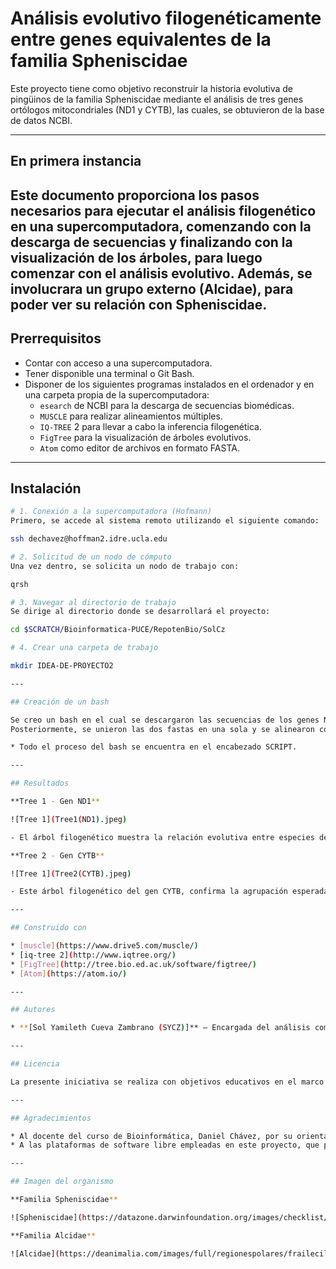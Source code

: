 # Análisis evolutivo filogenéticamente entre genes equivalentes de la familia Spheniscidae

Este proyecto tiene como objetivo reconstruir la historia evolutiva de pingüinos de la familia Spheniscidae mediante el análisis de tres genes ortólogos mitocondriales (ND1 y CYTB), las cuales, se obtuvieron de la base de datos NCBI.

---

## En primera instancia

Este documento proporciona los pasos necesarios para ejecutar el análisis filogenético en una supercomputadora, comenzando con la descarga de secuencias y finalizando con la visualización de los árboles, para luego comenzar con el análisis evolutivo. Además, se involucrara un grupo externo (Alcidae), para poder ver su relación con Spheniscidae.
---

## Prerrequisitos

* Contar con acceso a una supercomputadora.
* Tener disponible una terminal o Git Bash.
* Disponer de los siguientes programas instalados en el ordenador y en una carpeta propia de la supercomputadora:
  * `esearch` de NCBI para la descarga de secuencias biomédicas.
  * `MUSCLE` para realizar alineamientos múltiples.
  * `IQ-TREE` 2 para llevar a cabo la inferencia filogenética.
  * `FigTree` para la visualización de árboles evolutivos.
  * `Atom` como editor de archivos en formato FASTA.

---

## Instalación
```bash
# 1. Conexión a la supercomputadora (Hofmann)
Primero, se accede al sistema remoto utilizando el siguiente comando:

ssh dechavez@hoffman2.idre.ucla.edu

# 2. Solicitud de un nodo de cómputo
Una vez dentro, se solicita un nodo de trabajo con:

qrsh

# 3. Navegar al directorio de trabajo
Se dirige al directorio donde se desarrollará el proyecto:

cd $SCRATCH/Bioinformatica-PUCE/RepotenBio/SolCz

# 4. Crear una carpeta de trabajo

mkdir IDEA-DE-PROYECTO2

---

## Creación de un bash 

Se creo un bash en el cual se descargaron las secuencias de los genes ND1 y CYTB, de las dos familias correspondientes, Spheniscidae (30 secuencias ya que era un gen muy pesado en esta familia) y Alcidae (Una secuencia). Luego se transformaron en fasta y se editaron con atom directamente para que solo salga el numero de secuencia y el nombre científico.
Posteriormente, se unieron las dos fastas en una sola y se alinearon con muscle, y se ejecutaron con IQ-TREE. Finalmente al tener todos los tres, se unieron en un cat de nombre Alltrees.tree, para poder ver la filogenia en la herramienta de FigTree.

* Todo el proceso del bash se encuentra en el encabezado SCRIPT.

---

## Resultados 

**Tree 1 - Gen ND1**

![Tree 1](Tree1(ND1).jpeg)

- El árbol filogenético muestra la relación evolutiva entre especies de pingüinos y un grupo externo (Uria lomvia) del gen ND1. Se observan agrupaciones claras por género: Pygoscelis papua forma un clado monofilético con alta variabilidad intraespecífica; P. adeliae y P. antarcticus están cercanamente relacionados. Aptenodytes y Spheniscus también forman clados separados, reflejando su divergencia evolutiva. El uso de Uria lomvia como outgroup permite enraizar el árbol y evidenciar la separación entre pingüinos y otras aves marinas.

**Tree 2 - Gen CYTB**

![Tree 1](Tree2(CYTB).jpeg)

- Este árbol filogenético del gen CYTB, confirma la agrupación esperada de especies dentro de los géneros Pygoscelis, Spheniscus y Eudyptes, pero muestra una separación inesperada entre las especies de Aptenodytes, posiblemente por diferencias en la secuencia usada; también emplea una secuencia de cytochrome b como grupo externo artificial.

---

## Construido con

* [muscle](https://www.drive5.com/muscle/)
* [iq-tree 2](http://www.iqtree.org/)
* [FigTree](http://tree.bio.ed.ac.uk/software/figtree/)
* [Atom](https://atom.io/)

---

## Autores

* **[Sol Yamileth Cueva Zambrano (SYCZ)]** — Encargada del análisis computacional y de la redacción del proyecto.

---

## Licencia

La presente iniciativa se realiza con objetivos educativos en el marco de la carrera de Biología – PUCE.

---

## Agradecimientos

* Al docente del curso de Bioinformática, Daniel Chávez, por su orientación y apoyo académico.
* A las plataformas de software libre empleadas en este proyecto, que permitieron llevar a cabo los análisis bioinformáticos de forma accesible y eficiente.

---

## Imagen del organismo

**Familia Spheniscidae**

![Spheniscidae](https://datazone.darwinfoundation.org/images/checklist/5189_penguin_group_hms_ppt.jpg) 

**Familia Alcidae**

![Alcidae](https://deanimalia.com/images/full/regionespolares/frailecillo2.jpg) 
